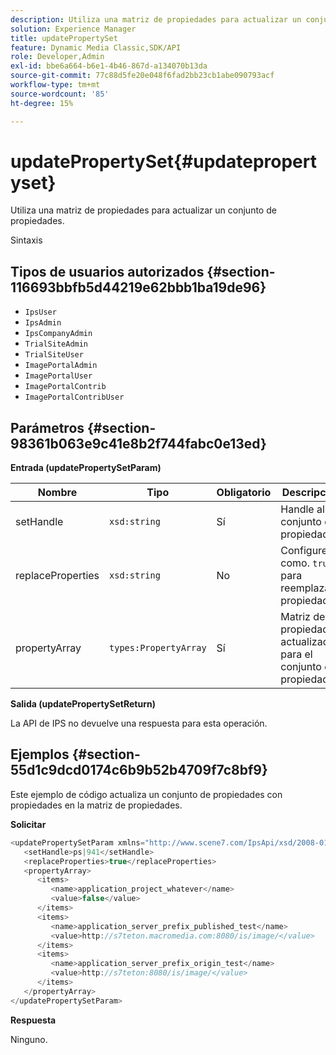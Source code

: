 ```yaml
---
description: Utiliza una matriz de propiedades para actualizar un conjunto de propiedades.
solution: Experience Manager
title: updatePropertySet
feature: Dynamic Media Classic,SDK/API
role: Developer,Admin
exl-id: bbe6a664-b6e1-4b46-867d-a134070b13da
source-git-commit: 77c88d5fe20e048f6fad2bb23cb1abe090793acf
workflow-type: tm+mt
source-wordcount: '85'
ht-degree: 15%

---
```


# updatePropertySet{#updatepropertyset}

Utiliza una matriz de propiedades para actualizar un conjunto de propiedades.

Sintaxis

## Tipos de usuarios autorizados {#section-116693bbfb5d44219e62bbb1ba19de96}

* `IpsUser`
* `IpsAdmin`
* `IpsCompanyAdmin`
* `TrialSiteAdmin`
* `TrialSiteUser`
* `ImagePortalAdmin`
* `ImagePortalUser`
* `ImagePortalContrib`
* `ImagePortalContribUser`

## Parámetros {#section-98361b063e9c41e8b2f744fabc0e13ed}

**Entrada (updatePropertySetParam)**

| Nombre | Tipo | Obligatorio | Descripción |
|---|---|---|---|
| setHandle | `xsd:string` | Sí | Handle al conjunto de propiedades. |
| replaceProperties | `xsd:string` | No | Configure como. `true` para reemplazar propiedades. |
| propertyArray | `types:PropertyArray` | Sí | Matriz de propiedades actualizadas para el conjunto de propiedades. |

**Salida (updatePropertySetReturn)**

La API de IPS no devuelve una respuesta para esta operación.

## Ejemplos {#section-55d1c9dcd0174c6b9b52b4709f7c8bf9}

Este ejemplo de código actualiza un conjunto de propiedades con propiedades en la matriz de propiedades.

**Solicitar**

```java
<updatePropertySetParam xmlns="http://www.scene7.com/IpsApi/xsd/2008-01-15">
   <setHandle>ps|941</setHandle>
   <replaceProperties>true</replaceProperties>
   <propertyArray>
      <items>
         <name>application_project_whatever</name>
         <value>false</value>
      </items>
      <items>
         <name>application_server_prefix_published_test</name>
         <value>http://s7teton.macromedia.com:8080/is/image/</value>
      </items>
      <items>
         <name>application_server_prefix_origin_test</name>
         <value>http://s7teton:8080/is/image/</value>
      </items>
   </propertyArray>
</updatePropertySetParam>
```

**Respuesta**

Ninguno.
